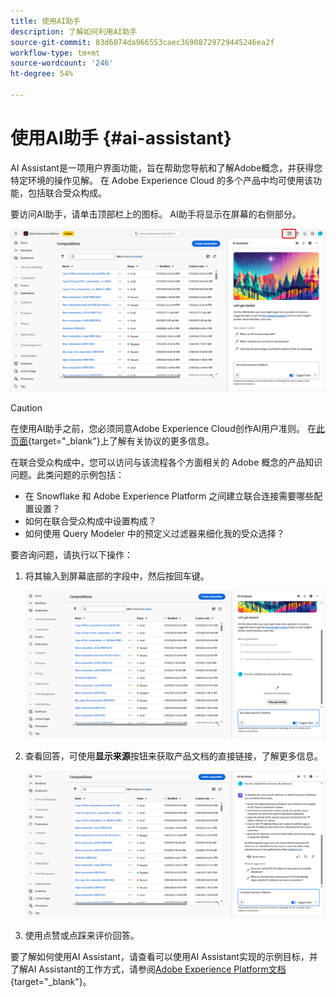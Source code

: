 ```yaml
---
title: 使用AI助手
description: 了解如何利用AI助手
source-git-commit: 83d6074da966553caec36908729729445246ea2f
workflow-type: tm+mt
source-wordcount: '246'
ht-degree: 54%

---
```


# 使用AI助手 {#ai-assistant}

AI Assistant是一项用户界面功能，旨在帮助您导航和了解Adobe概念，并获得您特定环境的操作见解。 在 Adobe Experience Cloud 的多个产品中均可使用该功能，包括联合受众构成。

要访问AI助手，请单击顶部栏上的图标。 AI助手将显示在屏幕的右侧部分。

![](assets/do-not-localize/ai-assistant-open.png)


>[!CAUTION]
>
>在使用AI助手之前，您必须同意Adobe Experience Cloud创作AI用户准则。 在[此页面](https://experienceleague.adobe.com/zh-hans/docs/experience-platform/ai-assistant/home){target="_blank"}上了解有关协议的更多信息。

在联合受众构成中，您可以访问与该流程各个方面相关的 Adobe 概念的产品知识问题。此类问题的示例包括：

* 在 Snowflake 和 Adobe Experience Platform 之间建立联合连接需要哪些配置设置？
* 如何在联合受众构成中设置构成？
* 如何使用 Query Modeler 中的预定义过滤器来细化我的受众选择？

要咨询问题，请执行以下操作：

1. 将其输入到屏幕底部的字段中，然后按回车键。

   ![](assets/do-not-localize/ai-assistant-ask.png)

1. 查看回答，可使用&#x200B;**显示来源**&#x200B;按钮来获取产品文档的直接链接，了解更多信息。

   ![](assets/do-not-localize/ai-assistant-answer.png)

1. 使用点赞或点踩来评价回答。

要了解如何使用AI Assistant，请查看可以使用AI Assistant实现的示例目标，并了解AI Assistant的工作方式，请参阅[Adobe Experience Platform文档](https://experienceleague.adobe.com/zh-hans/docs/experience-platform/ai-assistant/home){target="_blank"}。
